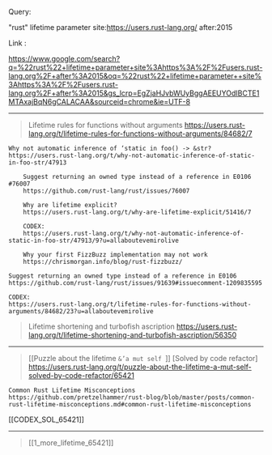 Query:

"rust" lifetime parameter site:https://users.rust-lang.org/ after:2015

Link : 

https://www.google.com/search?q=%22rust%22+lifetime+parameter+site%3Ahttps%3A%2F%2Fusers.rust-lang.org%2F+after%3A2015&oq=%22rust%22+lifetime+parameter++site%3Ahttps%3A%2F%2Fusers.rust-lang.org%2F+after%3A2015&gs_lcrp=EgZjaHJvbWUyBggAEEUYOdIBCTE1MTAxajBqN6gCALACAA&sourceid=chrome&ie=UTF-8


___


> Lifetime rules for functions without arguments
https://users.rust-lang.org/t/lifetime-rules-for-functions-without-arguments/84682/7

    Why not automatic inference of ‘static in foo() -> &str?
    https://users.rust-lang.org/t/why-not-automatic-inference-of-static-in-foo-str/47913

        Suggest returning an owned type instead of a reference in E0106 #76007
        https://github.com/rust-lang/rust/issues/76007

        Why are lifetime explicit?
        https://users.rust-lang.org/t/why-are-lifetime-explicit/51416/7

        CODEX:
        https://users.rust-lang.org/t/why-not-automatic-inference-of-static-in-foo-str/47913/9?u=allaboutevemirolive

        Why your first FizzBuzz implementation may not work
        https://chrismorgan.info/blog/rust-fizzbuzz/

    Suggest returning an owned type instead of a reference in E0106
    https://github.com/rust-lang/rust/issues/91639#issuecomment-1209835595

    CODEX:
    https://users.rust-lang.org/t/lifetime-rules-for-functions-without-arguments/84682/23?u=allaboutevemirolive


> Lifetime shortening and turbofish ascription
https://users.rust-lang.org/t/lifetime-shortening-and-turbofish-ascription/56350

___

> [[Puzzle about the lifetime `&’a mut self `]] [Solved by code refactor]
https://users.rust-lang.org/t/puzzle-about-the-lifetime-a-mut-self-solved-by-code-refactor/65421

    Common Rust Lifetime Misconceptions
    https://github.com/pretzelhammer/rust-blog/blob/master/posts/common-rust-lifetime-misconceptions.md#common-rust-lifetime-misconceptions

[[CODEX_SOL_65421]]


___


> [[1_more_lifetime_65421]]